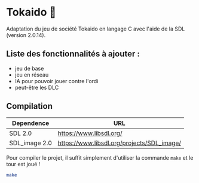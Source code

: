 # Tokaido 🎲
Adaptation du jeu de société Tokaido en langage C avec l'aide de la SDL (version 2.0.14).

## Liste des fonctionnalités à ajouter :
- jeu de base
- jeu en réseau
- IA pour pouvoir jouer contre l'ordi
- peut-être les DLC

## Compilation

| Dependence | URL |
| ------ | ------ |
| SDL 2.0 | https://www.libsdl.org/ |
| SDL_image 2.0  |  https://www.libsdl.org/projects/SDL_image/ |

Pour compiler le projet, il suffit simplement d'utiliser la commande `make` et le tour est joué !
```bash
make
```
